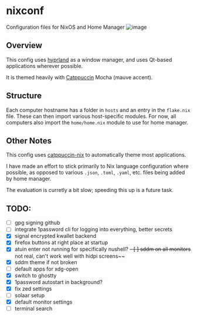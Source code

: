 # nixconf

Configuration files for NixOS and Home Manager
![image](https://github.com/user-attachments/assets/7e27dec8-1485-4878-88d9-a9dbe81463a1)

## Overview

This config uses [hyprland](https://hyprland.org/) as a window manager, and uses Qt-based applications wherever possible.

It is themed heavily with [Catppuccin](https://catppuccin.com/) Mocha (mauve accent).

## Structure

Each computer hostname has a folder in `hosts` and an entry in the `flake.nix` file. These can then import various host-specific modules.
For now, all computers also import the `home/home.nix` module to use for home manager.

## Other Notes

This config uses [catppuccin-nix](https://github.com/catppuccin/nix) to automatically theme most applications.

I have made an effort to stick primarily to Nix language configuration where possible, as opposed to various `.json`, `.toml`, `.yaml`, etc. files being added by home manager.

The evaluation is curretly a bit slow; speeding this up is a future task.

## TODO:

- [ ] gpg signing github
- [ ] integrate 1password cli for logging into everything, better secrets
- [x] signal encrypted kwallet backend
- [x] firefox buttons at right place at startup
- [x] atuin enter not running for specifically nushell?
      ~~- [ ] sddm on all monitors~~ not real, can't work well with hidpi screens~~
- [x] sddm theme if not broken
- [ ] default apps for xdg-open
- [x] switch to ghostty
- [x] 1password autostart in background?
- [x] fix zed settings
- [ ] solaar setup
- [x] default monitor settings
- [ ] terminal search
